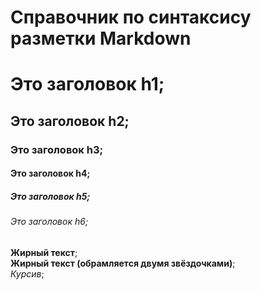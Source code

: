# Справочник по синтаксису разметки Markdown  

# Это заголовок h1;  
## Это заголовок h2;  
### Это заголовок h3;  
#### Это заголовок h4;  
##### Это заголовок h5;  
###### Это заголовок h6;  
__Жирный текст__;  
**Жирный текст (обрамляется двумя звёздочками)**;  
_Курсив_;  